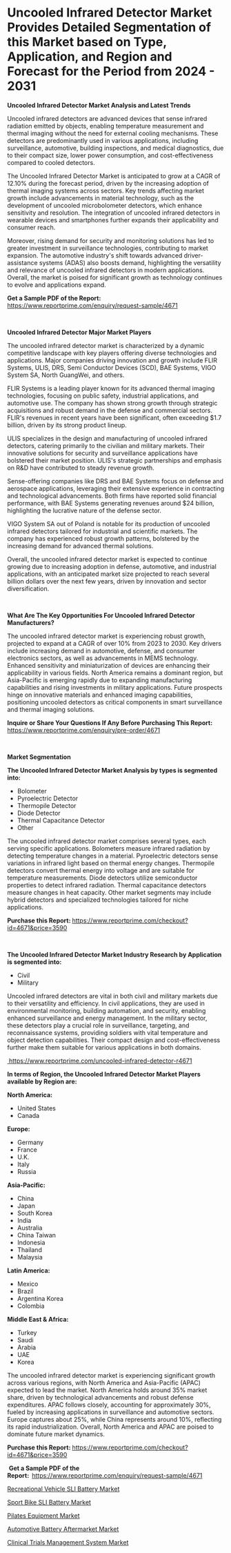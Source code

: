 <p><h1>Uncooled Infrared Detector Market Provides Detailed Segmentation of this Market based on Type, Application, and Region and Forecast for the Period from 2024 - 2031</h1></p><p><strong>Uncooled Infrared Detector Market Analysis and Latest Trends</strong></p>
<p><p>Uncooled infrared detectors are advanced devices that sense infrared radiation emitted by objects, enabling temperature measurement and thermal imaging without the need for external cooling mechanisms. These detectors are predominantly used in various applications, including surveillance, automotive, building inspections, and medical diagnostics, due to their compact size, lower power consumption, and cost-effectiveness compared to cooled detectors.</p><p>The Uncooled Infrared Detector Market is anticipated to grow at a CAGR of 12.10% during the forecast period, driven by the increasing adoption of thermal imaging systems across sectors. Key trends affecting market growth include advancements in material technology, such as the development of uncooled microbolometer detectors, which enhance sensitivity and resolution. The integration of uncooled infrared detectors in wearable devices and smartphones further expands their applicability and consumer reach.</p><p>Moreover, rising demand for security and monitoring solutions has led to greater investment in surveillance technologies, contributing to market expansion. The automotive industry's shift towards advanced driver-assistance systems (ADAS) also boosts demand, highlighting the versatility and relevance of uncooled infrared detectors in modern applications. Overall, the market is poised for significant growth as technology continues to evolve and applications expand.</p></p>
<p><strong>Get a Sample PDF of the Report:&nbsp;</strong> <a href="https://www.reportprime.com/enquiry/request-sample/4671">https://www.reportprime.com/enquiry/request-sample/4671</a></p>
<p>&nbsp;</p>
<p><strong>Uncooled Infrared Detector Major Market Players</strong></p>
<p><p>The uncooled infrared detector market is characterized by a dynamic competitive landscape with key players offering diverse technologies and applications. Major companies driving innovation and growth include FLIR Systems, ULIS, DRS, Semi Conductor Devices (SCD), BAE Systems, VIGO System SA, North GuangWei, and others.</p><p>FLIR Systems is a leading player known for its advanced thermal imaging technologies, focusing on public safety, industrial applications, and automotive use. The company has shown strong growth through strategic acquisitions and robust demand in the defense and commercial sectors. FLIR's revenues in recent years have been significant, often exceeding $1.7 billion, driven by its strong product lineup.</p><p>ULIS specializes in the design and manufacturing of uncooled infrared detectors, catering primarily to the civilian and military markets. Their innovative solutions for security and surveillance applications have bolstered their market position. ULIS's strategic partnerships and emphasis on R&D have contributed to steady revenue growth.</p><p>Sense-offering companies like DRS and BAE Systems focus on defense and aerospace applications, leveraging their extensive experience in contracting and technological advancements. Both firms have reported solid financial performance, with BAE Systems generating revenues around $24 billion, highlighting the lucrative nature of the defense sector.</p><p>VIGO System SA out of Poland is notable for its production of uncooled infrared detectors tailored for industrial and scientific markets. The company has experienced robust growth patterns, bolstered by the increasing demand for advanced thermal solutions.</p><p>Overall, the uncooled infrared detector market is expected to continue growing due to increasing adoption in defense, automotive, and industrial applications, with an anticipated market size projected to reach several billion dollars over the next few years, driven by innovation and sector diversification.</p></p>
<p>&nbsp;</p>
<p><strong>What Are The Key Opportunities For Uncooled Infrared Detector Manufacturers?</strong></p>
<p><p>The uncooled infrared detector market is experiencing robust growth, projected to expand at a CAGR of over 10% from 2023 to 2030. Key drivers include increasing demand in automotive, defense, and consumer electronics sectors, as well as advancements in MEMS technology. Enhanced sensitivity and miniaturization of devices are enhancing their applicability in various fields. North America remains a dominant region, but Asia-Pacific is emerging rapidly due to expanding manufacturing capabilities and rising investments in military applications. Future prospects hinge on innovative materials and enhanced imaging capabilities, positioning uncooled detectors as critical components in smart surveillance and thermal imaging solutions.</p></p>
<p><strong>Inquire or Share Your Questions If Any Before Purchasing This Report:</strong> <a href="https://www.reportprime.com/enquiry/pre-order/4671">https://www.reportprime.com/enquiry/pre-order/4671</a></p>
<p>&nbsp;</p>
<p><strong>Market Segmentation</strong></p>
<p><strong>The Uncooled Infrared Detector Market Analysis by types is segmented into:</strong></p>
<p><ul><li>Bolometer</li><li>Pyroelectric Detector</li><li>Thermopile Detector</li><li>Diode Detector</li><li>Thermal Capacitance Detector</li><li>Other</li></ul></p>
<p><p>The uncooled infrared detector market comprises several types, each serving specific applications. Bolometers measure infrared radiation by detecting temperature changes in a material. Pyroelectric detectors sense variations in infrared light based on thermal energy changes. Thermopile detectors convert thermal energy into voltage and are suitable for temperature measurements. Diode detectors utilize semiconductor properties to detect infrared radiation. Thermal capacitance detectors measure changes in heat capacity. Other market segments may include hybrid detectors and specialized technologies tailored for niche applications.</p></p>
<p><strong>Purchase this Report:&nbsp;</strong><a href="https://www.reportprime.com/checkout?id=4671&price=3590">https://www.reportprime.com/checkout?id=4671&price=3590</a></p>
<p>&nbsp;</p>
<p><strong>The Uncooled Infrared Detector Market Industry Research by Application is segmented into:</strong></p>
<p><ul><li>Civil</li><li>Military</li></ul></p>
<p><p>Uncooled infrared detectors are vital in both civil and military markets due to their versatility and efficiency. In civil applications, they are used in environmental monitoring, building automation, and security, enabling enhanced surveillance and energy management. In the military sector, these detectors play a crucial role in surveillance, targeting, and reconnaissance systems, providing soldiers with vital temperature and object detection capabilities. Their compact design and cost-effectiveness further make them suitable for various applications in both domains.</p></p>
<p><a href="https://www.reportprime.com/uncooled-infrared-detector-r4671">&nbsp;https://www.reportprime.com/uncooled-infrared-detector-r4671</a></p>
<p><strong>In terms of Region, the Uncooled Infrared Detector Market Players available by Region are:</strong></p>
<p>
    <p> <strong> North America: </strong>
        <ul>
            <li>United States</li>
            <li>Canada</li>
        </ul>
        </p> 
    <p> <strong> Europe: </strong>
        <ul>
            <li>Germany</li>
            <li>France</li>
            <li>U.K.</li>
            <li>Italy</li>
            <li>Russia</li>
        </ul>
        </p> 
    <p> <strong> Asia-Pacific: </strong>
        <ul>
            <li>China</li>
            <li>Japan</li>
            <li>South Korea</li>
            <li>India</li>
            <li>Australia</li>
            <li>China Taiwan</li>
            <li>Indonesia</li>
            <li>Thailand</li>
            <li>Malaysia</li>
        </ul>
        </p> 
    <p> <strong> Latin America: </strong>
        <ul>
            <li>Mexico</li>
            <li>Brazil</li>
            <li>Argentina Korea</li>
            <li>Colombia</li>
        </ul>
        </p> 
    <p> <strong> Middle East & Africa: </strong>
        <ul>
            <li>Turkey</li>
            <li>Saudi</li>
            <li>Arabia</li>
            <li>UAE</li>
            <li>Korea</li>
        </ul>
    </p>
    </p>
<p><p>The uncooled infrared detector market is experiencing significant growth across various regions, with North America and Asia-Pacific (APAC) expected to lead the market. North America holds around 35% market share, driven by technological advancements and robust defense expenditures. APAC follows closely, accounting for approximately 30%, fueled by increasing applications in surveillance and automotive sectors. Europe captures about 25%, while China represents around 10%, reflecting its rapid industrialization. Overall, North America and APAC are poised to dominate future market dynamics.</p></p>
<p><strong>Purchase this Report: </strong><a href="https://www.reportprime.com/checkout?id=4671&price=3590">https://www.reportprime.com/checkout?id=4671&price=3590</a></p>
<p>&nbsp;<strong>Get a Sample PDF of the Report:&nbsp;&nbsp;</strong><a href="https://www.reportprime.com/enquiry/request-sample/4671">https://www.reportprime.com/enquiry/request-sample/4671</a></p>
<p><strong></strong></p>
<p><p><a href="https://issuu.com/reportprime-2/docs/recreational-vehicle-sli-battery-ma_9da109d52d23d0">Recreational Vehicle SLI Battery Market</a></p><p><a href="https://issuu.com/reportprime-2/docs/sport-bike-sli-battery-market-size-_fbe9532a546a5b">Sport Bike SLI Battery Market</a></p><p><a href="https://www.linkedin.com/pulse/strategic-roadmap-global-pilates-equipment-market-insights-6fuzc?trackingId=%2FCpwWUdEQ7aNTrwM0wVucA%3D%3D">Pilates Equipment Market</a></p><p><a href="https://www.linkedin.com/pulse/market-forecasting-change-global-automotive-battery-aftermarket-ipyfe?trackingId=pgIUWeFqSveuthvAtrtQXg%3D%3D">Automotive Battery Aftermarket Market</a></p><p><a href="https://www.linkedin.com/pulse/clinical-trials-management-system-market-trends-growth-outlook-srt6e?trackingId=Jr1ZQYvVQJ6o%2FGUarLMV1A%3D%3D">Clinical Trials Management System Market</a></p></p>